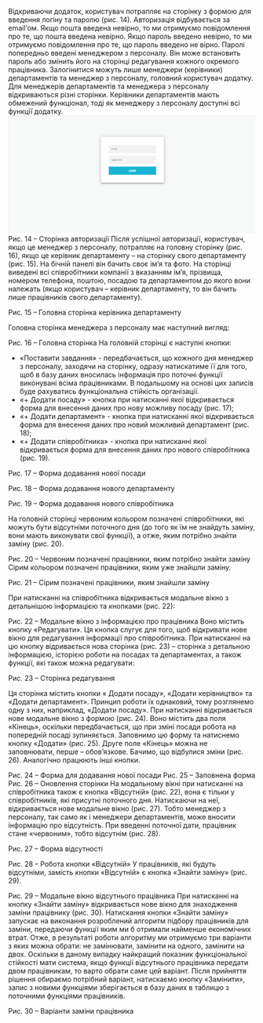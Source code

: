 Відкриваючи додаток, користувач потрапляє на сторінку з формою для введення логіну та паролю (рис. 14). Авторизація відбувається за email’ом. Якщо пошта введена невірно, то ми отримуємо повідомлення про те, що пошта введена невірно. Якщо пароль введено невірно, то ми отримуємо повідомлення про те, що пароль введено не вірно.
Паролі попередньо введені менеджером з персоналу. Він може встановить пароль або змінить його на сторінці редагування кожного окремого працівника. Залогінитися можуть лише менеджери (керівники) департаментів та менеджер з персоналу, головний користувач додатку. Для менеджерів департаментів та менеджера з персоналу відкриваються різні сторінки. Керівники департаментів мають обмежений функціонал, тоді як менеджеру з персоналу доступні всі функції додатку. 
![My Image](./description_images//1.png)
Рис. 14 – Сторінка авторизації
Після успішної авторизації, користувач, якщо це менеджер з персоналу, потрапляє на головну сторінку (рис. 16),  якщо це керівник департаменту – на сторінку свого департаменту (рис. 15).  На бічній панелі він бачить своє ім’я та фото. На сторінці виведені всі співробітники компанії з вказанням ім’я, прізвища, номером телефона, поштою, посадою та департаментом до якого вони належать (якщо користувач – керівник департаменту, то він бачить лише працівників свого департаменту). 

Рис. 15 – Головна сторінка керівника департаменту

Головна сторінка менеджера з персоналу має наступний вигляд:

Рис. 16 – Головна сторінка
На головній сторінці є наступні кнопки:
- «Поставити завдання» - передбачається, що кожного дня менеджер з персоналу, заходячи на сторінку, одразу натискатиме її для того, щоб в базу даних вносилась інформація про поточні функції виконувані всіма працівниками. В подальшому на основі цих записів буде рахуватись функціональна стійкість організації.
- «+ Додати посаду» - кнопка при натисканні якої відкривається форма для внесення даних про нову можливу посаду (рис. 17);
- «+ Додати департамент» - кнопка при натисканні якої відкривається форма для внесення даних про новий можливий департамент (рис. 18);
- «+ Додати співробітника» - кнопка при натисканні якої відкривається форма для внесення даних про нового співробітника (рис. 19).

Рис. 17 – Форма додавання нової посади

Рис. 18 – Форма додавання нового департаменту

Рис. 19 – Форма додавання нового співробітника

На головній сторінці червоним кольором позначені співробітники, які можуть бути відсутніми поточного дня (до того як їм не знайдуть заміну, вони мають виконувати свої функції), а отже, яким потрібно знайти заміну (рис. 20).

Рис. 20 – Червоним позначені працівники, яким потрібно знайти заміну
Сірим кольором позначені працівники, яким уже знайшли заміну.

Рис. 21 – Сірим позначені працівники, яким знайшли заміну

При натисканні на співробітника відкривається модальне вікно з детальнішою інформацією та кнопками (рис. 22):

Рис. 22 – Модальне вікно з інформацією про працівника
Воно містить кнопку «Редагувати». Ця кнопка слугує для того, щоб відкривати нове вікно для редагування інформації про співробітника. При натисканні на цю кнопку відривається нова сторінка (рис. 23) – сторінка з детальною інформацією, історією роботи на посадах та департаментах, а також функції, які також можна редагувати:

Рис. 23 – Сторінка редагування

Ця сторінка містить кнопки « Додати посаду», «Додати керівництво» та «Додати департамент». Принцип роботи їх однаковий, тому розглянемо одну з них, наприклад, «Додати посаду». При натисканні відкривається нове модальне вікно з формою (рис. 24). Воно містить два поля «Кінець», оскільки передбачається, що при зміні посади робота на попередній посаді зупиняється. Заповнимо цю форму та натиснемо кнопку «Додати» (рис. 25). Друге поле «Кінець» можна не заповнювати, перше – обов’язкове. Бачимо, що відбулися зміни (рис. 26). Аналогічно працюють інші кнопки.


Рис. 24 – Форма для додавання нової посади
Рис. 25 – Заповнена форма
Рис. 26 – Оновлення сторінки
На модальному вікні при натисканні на співробітника також є кнопка «Відсутній» (рис. 22), вона є тільки у співробітників, які присутні поточного дня. Натискаючи на неї, відкривається нове модальне вікно (рис. 27). Тобто менеджер з персоналу, так само як і менеджери департаментів, може вносити інформацію про відсутність. При введенні поточної дати, працівник стане «червоним», тобто відсутнім (рис. 28).

Рис. 27 – Форма відсутності

Рис. 28 – Робота кнопки «Відсутній»
	У працівників, які будуть відсутніми, замість кнопки «Відсутній» є кнопка «Знайти заміну» (рис. 29). 

Рис. 29 – Модальне вікно відсутнього працівника
При натисканні на кнопку «Знайти заміну» відкривається нове вікно для знаходження заміни працівнику (рис. 30). Натискання кнопки «Знайти заміну» запускає на виконання розроблений алгоритм підбору працівників для заміни, передаючи функції яким ми б отримали найменше економічних втрат. Отже, в результаті роботи алгоритму ми отримуємо три варіанти з яких можна обрати: не замінювати, замінити на одного, замінити на двох. Оскільки в даному випадку найкращий показник функціональної стійкості мати система, якщо функції відсутнього працівника передати двом працівникам, то варто обрати саме цей варіант. Після прийняття рішення обираємо потрібний варіант, натискаємо кнопку «Замінити», запис з новими функціями зберігається в базу даних в таблицю з поточними функціями працівників.






Рис. 30 – Варіанти заміни працівника

